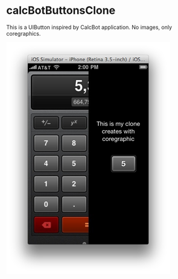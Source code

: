 calcBotButtonsClone
===================

This is a UIButton inspired by CalcBot application. No images, only coregraphics.

![Example](example.png)